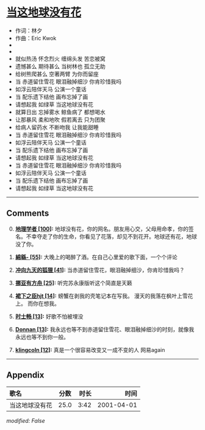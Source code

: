 # [当这地球没有花](https://music.163.com/song?id=26075104)

* 作词：林夕
* 作曲：Eric Kwok
*
*
* 就似热汤 怀念烈火 缠绵头发 苦恋被窝
* 遗憾甚么 期待甚么 当树林也 孤立无助
* 给树熊爬甚么 空著两臂 为你而留座
* 当 赤道留住雪花 眼泪融掉细沙 你肯珍惜我吗
* 如浮云陪伴天马 公演一个童话
* 当 配乐遗下结他 画布忘掉了画
* 请想起我 如绿草 当这地球没有花
* 就算日出 忘掉雾水 鲸鱼病了 都想喝水
* 让那暴风 柔和地吹 假若离去 只为团聚
* 给病人留药水 不断吻我 让我能甜睡
* 当 赤道留住雪花 眼泪融掉细沙 你肯珍惜我吗
* 如浮云陪伴天马 公演一个童话
* 当 配乐遗下结他 画布忘掉了画
* 请想起我 如绿草 当这地球没有花
* 当 赤道留住雪花 眼泪融掉细沙 你肯珍惜我吗
* 如浮云陪伴天马 公演一个童话
* 当 配乐遗下结他 画布忘掉了画
* 请想起我 如绿草 当这地球没有花


---

## Comments
0. **[地理学者 \[100\]](https://music.163.com/#/user/home?id=40846709):** 地球没有花，你的网名。朋友用心交，父母用命孝，你的签名。不幸夺走了你的生命，你看见了花落，却见不到花开。地球还有花，地球没了你。

1. **[綿緜- \[55\]](https://music.163.com/#/user/home?id=52567405):** 大晚上的喝醉了酒。在自己心里爱的歌下面，一个个评论

2. **[冲向九天的狐狸 \[41\]](https://music.163.com/#/user/home?id=41755046):** 当赤道留住雪花，眼泪融掉细沙，你肯珍惜我吗？

3. **[挪亚有方舟 \[25\]](https://music.163.com/#/user/home?id=17906192):** 听完苏永康版听这个简直是天籁

4. **[裙下之臣hjt \[14\]](https://music.163.com/#/user/home?id=58035304):** 螃蟹在剥我的壳笔记本在写我。  漫天的我落在枫叶上雪花上。  而你在想我。

5. **[时士畅 \[13\]](https://music.163.com/#/user/home?id=15844089):** 好歌不怕被埋没

6. **[Donnan \[13\]](https://music.163.com/#/user/home?id=76356199):** 我永远也等不到赤道留住雪花、眼泪融掉细沙的时刻，就像我永远也等不到你一般。

7. **[klingcoln \[12\]](https://music.163.com/#/user/home?id=42235397):** 真是一个很容易改变又一成不变的人 网易again



---

## Appendix

|歌名|分数|时长|时间|
|:---|:---:|---:|---:|
|当这地球没有花|25.0|3:42|2001-04-01

*modified: False*